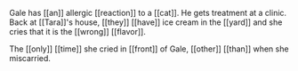 Gale has [[an]] allergic [[reaction]] to a [[cat]]. He gets treatment at a clinic. Back at [[Tara]]'s house, [[they]] [[have]] ice cream in the [[yard]] and she cries that it is the [[wrong]] [[flavor]].  
  
The [[only]] [[time]] she cried in [[front]] of Gale, [[other]] [[than]] when she miscarried.